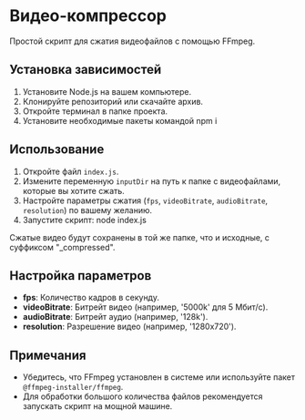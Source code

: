 # Видео-компрессор
Простой скрипт для сжатия видеофайлов с помощью FFmpeg.

## Установка зависимостей

1. Установите Node.js на вашем компьютере.
2. Клонируйте репозиторий или скачайте архив.
3. Откройте терминал в папке проекта.
4. Установите необходимые пакеты командой npm i
    

## Использование

1. Откройте файл `index.js`.
2. Измените переменную `inputDir` на путь к папке с видеофайлами, которые вы хотите сжать.
3. Настройте параметры сжатия (`fps`, `videoBitrate`, `audioBitrate`, `resolution`) по вашему желанию.
4. Запустите скрипт: node index.js



Сжатые видео будут сохранены в той же папке, что и исходные, с суффиксом "_compressed".

## Настройка параметров

- **fps**: Количество кадров в секунду.
- **videoBitrate**: Битрейт видео (например, '5000k' для 5 Мбит/с).
- **audioBitrate**: Битрейт аудио (например, '128k').
- **resolution**: Разрешение видео (например, '1280x720').


## Примечания

- Убедитесь, что FFmpeg установлен в системе или используйте пакет `@ffmpeg-installer/ffmpeg`.
- Для обработки большого количества файлов рекомендуется запускать скрипт на мощной машине.
